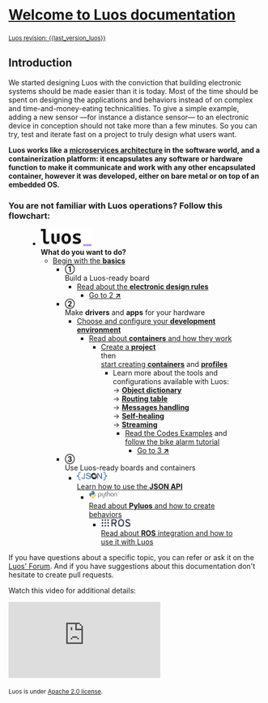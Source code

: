 <h1 class="no-break"><a href="#welcome" class="header" id="welcome">Welcome to Luos documentation</a></h1>

<small><a href="https://github.com/Luos-io/Luos" target="blank">Luos revision: {{last_version_luos}}</a></small>

## Introduction

We started designing Luos with the conviction that building electronic systems should be made easier than it is today. Most of the time should be spent on designing the applications and behaviors instead of on complex and time-and-money-eating technicalities. To give a simple example, adding a new sensor &mdash;for instance a distance sensor&mdash; to an electronic device in conception should not take more than a few minutes. So you can try, test and iterate fast on a project to truly design what users want.

**Luos works like a <a href="https://en.wikipedia.org/wiki/Microservices" target="_blank">microservices architecture</a> in the software world, and a containerization platform: it encapsulates any software or hardware function to make it communicate and work with any other encapsulated container, however it was developed, either on bare metal or on top of an embedded OS.**

### You are not familiar with Luos operations? Follow this flowchart:

<div id="container1">

<figure  class="print-break">
  <figcaption></figcaption>
  <ul class="tree">
    <li class="wf_li"><span class="cust_choice"><img src="./_assets/img/logo-luos.png" width="100px"><br /><strong>What do you want to do?</strong></span>
      <ul class="wf_ul">
        <li class="wf_li"><span class="cust_basics"><a name="step2"></a><a name="step3"></a><a href="./pages/overview/general-basics.md">Begin with the <b>basics</b></a></span>
          <ul class="wf_ul">
            <li class="wf_li"><span class="cust_choice"><strong class="cust_number">&#9312;</strong><br />Build a Luos-ready board</span>
              <ul class="wf_ul">
                <li class="wf_li"><span><a href="./pages/embedded/hardware_topics/electronic-design.md">Read about the <b>electronic design rules</b></a></span>
                	<ul class="wf_ul">
                		<li class="wf_li"><span><a href="#step2">Go to 2 <strong>&#8599;</strong></a></span>
                		</li>
                	</ul>
                </li>
              </ul>
            </li>
           <li class="wf_li"><span class="cust_choice"><strong class="cust_number">&#9313;</strong><br />Make <b>drivers</b> and <b>apps</b> for your hardware</span>
              <ul class="wf_ul">
                <li class="wf_li"><span><a href="./pages/embedded/dev-env.md">Choose and configure your <b>development environment</b></a></span>
                	<ul class="wf_ul">
                		<li class="wf_li"><span><a href="./pages/embedded/containers.md">Read about <b>containers</b> and how they work
</a></span>
                			<ul class="wf_ul">
                				<li class="wf_li"><span><a href="./pages/embedded/containers/create-project.md">Create a <b>project</b></a><br /> then <br /><a href="./pages/embedded/containers/create-containers.md">start creating <b>containers</b></a> and <a href="./pages/embedded/containers/use-profiles.md"><b>profiles</b></a></span>
                					<ul class="wf_ul">
                						<li class="wf_li"><span>Learn more about the tools and configurations available with Luos:<br /> 
											&#8594; <a href="./pages/embedded/containers/od.md"><b>Object dictionary</b></a><br />
											&#8594; <a href="./pages/embedded/containers/routing-table.md"><b>Routing table</b></a><br />
											&#8594; <a href="./pages/embedded/containers/msg-handling.md"><b>Messages handling</b></a><br />
											&#8594; <a href="./pages/embedded/containers/self-healing.md"><b>Self-healing</b></a><br />
											&#8594; <a href="./pages/embedded/containers/streaming.md"><b>Streaming</b></a></span>
                							<ul class="wf_ul">
                								<li class="wf_li"><span><a href="./pages/embedded/containers/examples.md">Read the Codes Examples</a> and <a href="https://community.luos.io/t/a-new-way-to-design-embedded-app-using-luos-intro/277">follow the bike alarm tutorial</a>
												</span>
													<ul class="wf_ul">
								                		<li class="wf_li"><span><a href="#step3">Go to 3 <strong>&#8599;</strong></a></span>
								                		</li>
								                	</ul>
                								</li>
                							</ul>
                						</li>
                					</ul>
                				</li>
                			</ul>
                		</li>
                	</ul>
                </li>
              </ul>
            </li>
            <li class="wf_li"><span class="cust_choice"><strong class="cust_number">&#9314;</strong><br />Use Luos-ready boards and containers</span>
                <ul class="wf_ul">
                	<li class="wf_li"><span><a href="./pages/software/json-api.md#"><img src="./_assets/img/json-logo.png" width="60px"><br />Learn how to use the <b>JSON API</b></a></span>
                		<ul class="wf_ul">
                			<li class="wf_li"><span><a href="./pages/software/pyluos.md"><img src="./_assets/img/python-logo.png" width="60px"><br />Read about <b>Pyluos</b> and how to create behaviors</a></span>
                        <ul class="wf_ul">
                          <li class="wf_li"><span><a href="./pages/software/ros.md"><img src="./_assets/img/ros-logo.png" width="60px"><br />Read about <b>ROS</b> integration and how to use it with Luos</a></span>
                          </li>
                        </ul>
                			</li>
                		</ul>
                	</li>
                </ul>
            </li>
          </ul>
        </li>
      </ul>
    </li>
  </ul>
</figure>
</div>

If you have questions about a specific topic, you can refer or ask it on the <a href="https://community.luos.io" target="_blank">Luos' Forum</a>. And if you have suggestions about this documentation don't hesitate to create pull requests.

Watch this video for additional details:

<iframe class="cust_video" src="https://www.youtube.com/embed/xQe3z0M_FE8?feature=oembed" frameborder="0" allow="accelerometer; autoplay; encrypted-media; gyroscope; picture-in-picture" allowfullscreen></iframe><br />


<small>Luos is under <a href="https://github.com/Luos-io/Luos/blob/master/LICENSE" target="_blank">Apache 2.0 license</a>.</small>
